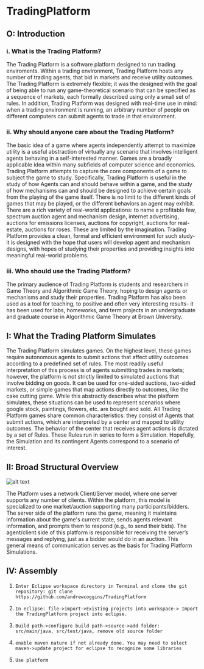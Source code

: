 # TradingPlatform

O: Introduction
---------------

### i. What is the Trading Platform? 

The Trading Platform is a software platform designed to run trading enviroments. Within a trading environment, Trading Platform hosts any number of trading agents, that bid in markets and receive utility outcomes. The Trading Platform is extremely flexible; it was the designed with the goal of being able to run any game-theoretical scenario that can be specified as a sequence of markets, each formally described using only a small set of rules. In addition, Trading Platform was designed with real-time use in mind: when a trading environment is running, an arbitrary number of people on different computers can submit agents to trade in that environment. 

### ii. Why should anyone care about the Trading Platform? 

The basic idea of a game where agents independently attempt to maximize utility is a useful abstraction of virtually any scenario that involves intelligent agents behaving in a self-interested manner. Games are a broadly applicable idea within many subfields of computer science and economics.  
Trading Platform attempts to capture the core components of a game to subject the game to study. Specifically, Trading Platform is useful in the study of how Agents can and should behave within a game, and the study of how mechanisms can and should be designed to achieve certain goals from the playing of the game itself. There is no limit to the different kinds of games that may be played, or the different behaviors an agent may exhibit. There are a rich variety of real-world applications: to name a profitable few, spectrum auction agent and mechanism design, internet advertising, auctions for emissions licenses, auctions for copyright, auctions for real-estate, auctions for roses. These are limited by the imagination. 
Trading Platform provides a clean, formal and efficient environment for such study- it is designed with the hope that users will develop agent and mechanism designs, with hopes of studying their properties and providing insights into meaningful real-world problems. 


### iii. Who should use the Trading Platform? 

The primary audience of Trading Platform is students and researchers in Game Theory and Algorithmic Game Theory, hoping to design agents or mechanisms and study their properties. Trading Platform has also been used as a tool for teaching, to positive and often very interesting results- it has been used for labs, homeworks, and term projects in an undergraduate and graduate course in Algorithmic Game Theory at Brown University. 

I: What the Trading Platform Simulates
--------------------------------------

The Trading Platform simulates games. On the highest level, these games require autonomous agents to submit actions that affect utility outcomes according to a predefined set of rules. The most readily useful interpretation of this process is of agents submitting trades in markets; however, the platform is not strictly limited to simulated auctions that involve bidding on goods. It can be used for one-sided auctions, two-sided markets, or simple games that map actions directly to outcomes, like the cake cutting game. While this abstractly describes what the platform simulates, these situations can be used to represent scenarios where google stock, paintings, flowers, etc. are bought and sold. 
All Trading Platform games share common characteristics: they consist of Agents that submit actions, which are interpreted by a center and mapped to utility outcomes. The behavior of the center that receives agent actions is dictated by a set of Rules. These Rules run in series to form a Simulation. 
Hopefully, the Simulation and its contingent Agents correspond to a scenario of interest. 

II: Broad Structural Overview
-----------------------------

![alt text](https://github.com/andrewcoggins/TradingPlatform/blob/master/images/platform_overview.jpg "Trading Platform Overview")

The Platform uses a network Client/Server model, where one server supports any number of clients. Within the platform, this model is specialized to one market/auction supporting many participants/bidders. The server side of the platform runs the game, meaning it maintains information about the game's current state, sends agents relevant information, and prompts them to respond (e.g., to send their bids). The agent/client side of this platform is responsible for receiving the server’s messages and replying, just as a bidder would do in an auction. This general means of communication serves as the basis for Trading Platform Simulations. 

IV: Assembly
------------

1.     Enter Eclipse workspace directory in Terminal and clone the git repository: git clone https://github.com/andrewcoggins/TradingPlatform
2.     In eclipse: file->import->Existing projects into workspace-> Import the TradingPlatform project into eclipse.
3.     Build path->configure build path->source->add folder: src/main/java, src/test/java, remove old source folder
4.     enable maven nature if not already done. You may need to select maven->update project for eclipse to recognize some libraries
5.     Use platform

